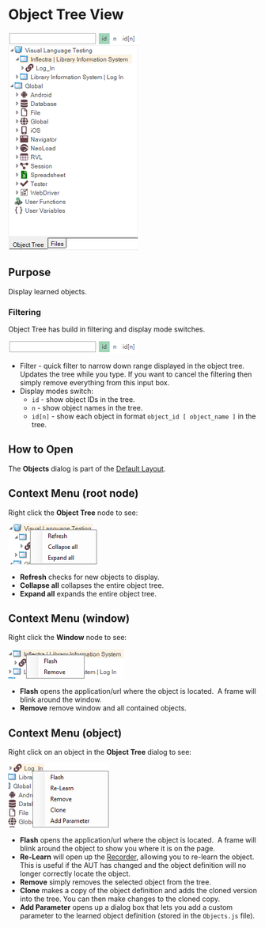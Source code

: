 # Object Tree View

![object tree](./img/object_tree1.png)

## Purpose

Display learned objects.

### Filtering

Object Tree has build in filtering and display mode switches.

![filter](./img/object_tree_filter.png)

* Filter - quick filter to narrow down range displayed in the object tree. Updates the tree while you type. If you want to cancel the filtering then simply remove everything from this input box.
* Display modes switch:
  - `id` - show object IDs in the tree.
  - `n` - show object names in the tree.
  - `id[n]` - show each object in format `object_id [ object_name ]` in the tree.

## How to Open

The **Objects** dialog is part of the [Default Layout](restoring_the_default_layout.md).

## Context Menu (root node)

Right click the **Object Tree** node to see:

![object tree, context menu](./img/object_tree2.png)

* **Refresh** checks for new objects to display.
* **Collapse all** collapses the entire object tree.
* **Expand all** expands the entire object tree.

## Context Menu (window)

Right click the **Window** node to see:

![object tree, context menu](./img/object_tree4.png)

* **Flash** opens the application/url where the object is located.  A frame will blink around the window.
* **Remove** remove window and all contained objects.

## Context Menu (object)

Right click on an object in the **Object Tree** dialog to see:

![object tree, context menu 2](./img/object_tree3.png)

* **Flash** opens the application/url where the object is located.  A frame will blink around the object to show you where it is on the page.
* **Re-Learn** will open up the [Recorder](recording.md), allowing you to re-learn the object. This is useful if the AUT has changed and the object definition will no longer correctly locate the object.
* **Remove** simply removes the selected object from the tree.
* **Clone** makes a copy of the object definition and adds the cloned version into the tree. You can then make changes to the cloned copy.
* **Add Parameter** opens up a dialog box that lets you add a custom parameter to the learned object definition (stored in the `Objects.js` file).
